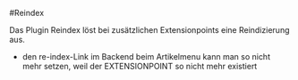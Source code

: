 #Reindex

Das Plugin Reindex löst bei zusätzlichen Extensionpoints eine Reindizierung aus. 

- den re-index-Link im Backend beim Artikelmenu kann man so nicht mehr setzen, weil der EXTENSIONPOINT so nicht mehr existiert